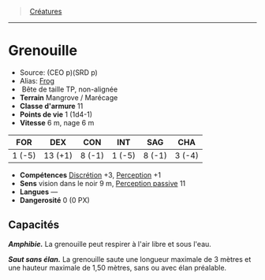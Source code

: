 ﻿> [Créatures](hd_monsters.md)

---

# Grenouille

- Source: (CEO p)(SRD p)
- Alias: [Frog](srd_monsters_frog.md)
-  Bête de taille TP, non-alignée
- **Terrain** Mangrove / Marécage
- **Classe d'armure** 11
- **Points de vie** 1 (1d4-1)
- **Vitesse** 6 m, nage 6 m

|FOR|DEX|CON|INT|SAG|CHA|
|---|---|---|---|---|---|
| 1 (-5)|13 (+1)| 8 (-1)| 1 (-5)| 8 (-1)| 3 (-4)|

- **Compétences** [Discrétion](hd_abilities_dexterity_discretion.md) +3, [Perception](hd_abilities_wisdom_perception.md) +1
- **Sens** vision dans le noir 9 m, [Perception passive](hd_abilities_dexterity_perception_passive.md) 11
- **Langues** —
- **Dangerosité** 0 (0 PX)

## Capacités

**_Amphibie._** La grenouille peut respirer à l'air libre et sous l'eau.

**_Saut sans élan._** La grenouille saute une longueur maximale de 3 mètres et une hauteur maximale de 1,50 mètres, sans ou avec élan préalable.

